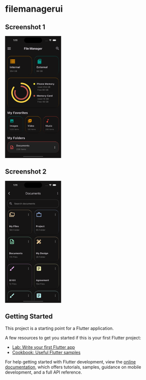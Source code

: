    # filemanagerui




## Screenshot 1
<img src='https://github.com/surajgujarathi/filemanagerui/blob/main/assets/Simulator%20Screenshot%20-%20iPhone%2016%20-%202024-11-05%20at%2013.11.50.png' height=400/> 



## Screenshot 2
<img src='https://github.com/surajgujarathi/filemanagerui/blob/main/assets/Simulator%20Screenshot%20-%20iPhone%2016%20-%202024-11-05%20at%2013.11.54.png' height=400/>

## Getting Started

This project is a starting point for a Flutter application.

A few resources to get you started if this is your first Flutter project:

- [Lab: Write your first Flutter app](https://docs.flutter.dev/get-started/codelab)
- [Cookbook: Useful Flutter samples](https://docs.flutter.dev/cookbook)

For help getting started with Flutter development, view the
[online documentation](https://docs.flutter.dev/), which offers tutorials,
samples, guidance on mobile development, and a full API reference.
